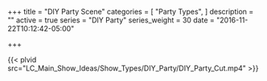 +++
title = "DIY Party Scene"
categories = [
  "Party Types",
]
description = ""
active = true
series = "DIY Party"
series_weight = 30
date = "2016-11-22T10:12:42-05:00"

+++

{{< plvid src="LC_Main_Show_Ideas/Show_Types/DIY_Party/DIY_Party_Cut.mp4" >}}
